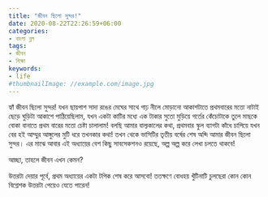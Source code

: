 ```yaml
---
title: "জীবন ছিলো সুন্দর!"
date: 2020-08-22T22:26:59+06:00
categories:
- বাংলা ব্লগ
tags:
- জীবন 
- শিক্ষা
keywords:
- life
#thumbnailImage: //example.com/image.jpg
---
```


<!--more-->

হ্যাঁ জীবন ছিলো সুন্দর! যখন ছায়পাশ সাদা রঙের মেঘের সাথে গাঢ় নীলে মোড়ানো আকাশটাতে প্রথমবারের মতো নাটাই ছেড়ে ঘুড়িটা আকাশে পাঠিয়েছিলাম, যখন একটা কাটির মধ্যে এক টাকার সুতো মুড়িয়ে গর্তের কেঁচোটাকে তুলে মাছকে বোকা বানাতে প্রথম বারের মতো চেষ্টা চালালাম! বলছি আমার বাল্যকালের কথা, প্রথমবার স্কুল ব্যাগটা কাঁধে চাপিয়ে যখন বের হই আম্মুর আঙ্গুলের মুটি ধরে তখনকার কথা! তখন থেকে ভাসিটির তৃতীয় বর্ষের শেষ অব্দি আমার জীবন ছিলো সুন্দর। এর মাঝে আবার এই অধ্যায়ের বেশ কিছু সাবসেকশনও রয়েছে, অল্প অল্প করে লেখা চলতে থাকবে!    

আচ্ছা, তাহলে জীবন এখন কেমন?

উত্তরটা দেয়ার পূর্বে, প্রথম অধ্যায়ের একটা টপিক শেষ করে আসবো! ততক্ষণে বোধহয় খুঁটিনাটি চুলছেরা কোন কোন বিশ্লেশক উত্তরটা পেয়েও যেতে পারেন!     
